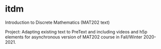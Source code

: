 # itdm
Introduction to Discrete Mathematics (MAT202 text)

Project: Adapting existing text to PreText and including videos and h5p elements for asynchronous version of MAT202 course in Fall/Winter 2020-2021.
